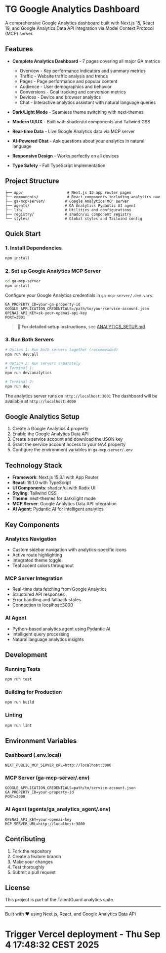 # TG Google Analytics Dashboard

A comprehensive Google Analytics dashboard built with Next.js 15, React 19, and Google Analytics Data API integration via Model Context Protocol (MCP) server.

## Features

- **Complete Analytics Dashboard** - 7 pages covering all major GA metrics
  - Overview - Key performance indicators and summary metrics
  - Traffic - Website traffic analysis and trends
  - Pages - Page performance and popular content
  - Audience - User demographics and behavior
  - Conversions - Goal tracking and conversion metrics
  - Devices - Device and browser analytics
  - Chat - Interactive analytics assistant with natural language queries

- **Dark/Light Mode** - Seamless theme switching with next-themes
- **Modern UI/UX** - Built with shadcn/ui components and Tailwind CSS
- **Real-time Data** - Live Google Analytics data via MCP server
- **AI-Powered Chat** - Ask questions about your analytics in natural language
- **Responsive Design** - Works perfectly on all devices
- **Type Safety** - Full TypeScript implementation

## Project Structure

```
├── app/                    # Next.js 15 app router pages
├── components/             # React components including analytics nav
├── ga-mcp-server/         # Google Analytics MCP server
├── agents/                # GA Analytics Pydantic AI agent
├── lib/                   # Utilities and configurations
├── registry/              # shadcn/ui component registry
└── styles/                # Global styles and Tailwind config
```

## Quick Start

### 1. Install Dependencies

```bash
npm install
```

### 2. Set up Google Analytics MCP Server

```bash
cd ga-mcp-server
npm install
```

Configure your Google Analytics credentials in `ga-mcp-server/.dev.vars`:

```env
GA_PROPERTY_ID=your-ga-property-id
GOOGLE_APPLICATION_CREDENTIALS=/path/to/your/service-account.json
OPENAI_API_KEY=sk-your-openai-api-key
PORT=3001
```

> 📖 **For detailed setup instructions**, see [ANALYTICS_SETUP.md](./ANALYTICS_SETUP.md)

### 3. Run Both Servers

```bash
# Option 1: Run both servers together (recommended)
npm run dev:all

# Option 2: Run servers separately
# Terminal 1:
npm run dev:analytics

# Terminal 2: 
npm run dev
```

The analytics server runs on `http://localhost:3001`
The dashboard will be available at `http://localhost:4000`

## Google Analytics Setup

1. Create a Google Analytics 4 property
2. Enable the Google Analytics Data API
3. Create a service account and download the JSON key
4. Grant the service account access to your GA4 property
5. Configure the environment variables in `ga-mcp-server/.env`

## Technology Stack

- **Framework**: Next.js 15.3.1 with App Router
- **React**: 19.1.0 with TypeScript
- **UI Components**: shadcn/ui with Radix UI
- **Styling**: Tailwind CSS
- **Theme**: next-themes for dark/light mode
- **MCP Server**: Google Analytics Data API integration
- **AI Agent**: Pydantic AI for intelligent analytics

## Key Components

### Analytics Navigation
- Custom sidebar navigation with analytics-specific icons
- Active route highlighting
- Integrated theme toggle
- Teal accent colors throughout

### MCP Server Integration
- Real-time data fetching from Google Analytics
- Structured API responses
- Error handling and fallback states
- Connection to localhost:3000

### AI Agent
- Python-based analytics agent using Pydantic AI
- Intelligent query processing
- Natural language analytics insights

## Development

### Running Tests
```bash
npm run test
```

### Building for Production
```bash
npm run build
```

### Linting
```bash
npm run lint
```

## Environment Variables

### Dashboard (.env.local)
```env
NEXT_PUBLIC_MCP_SERVER_URL=http://localhost:3000
```

### MCP Server (ga-mcp-server/.env)
```env
GOOGLE_APPLICATION_CREDENTIALS=path/to/service-account.json
GA_PROPERTY_ID=your-property-id
PORT=3000
```

### AI Agent (agents/ga_analytics_agent/.env)
```env
OPENAI_API_KEY=your-openai-key
MCP_SERVER_URL=http://localhost:3000
```

## Contributing

1. Fork the repository
2. Create a feature branch
3. Make your changes
4. Test thoroughly
5. Submit a pull request

## License

This project is part of the TalentGuard analytics suite.

---

Built with ❤️ using Next.js, React, and Google Analytics Data API
# Trigger Vercel deployment - Thu Sep  4 17:48:32 CEST 2025
